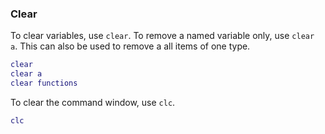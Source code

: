 ### Clear ###

To clear variables, use `clear`.  To remove a named variable only, use `clear a`.  This can also be used to remove a all items of one type.
```Matlab
clear
clear a
clear functions
```

To clear the command window, use `clc`.
```Matlab
clc
```

